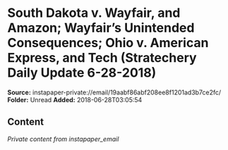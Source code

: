 # South Dakota v. Wayfair, and Amazon; Wayfair’s Unintended Consequences; Ohio v. American Express, and Tech (Stratechery Daily Update 6-28-2018)

**Source:** instapaper-private://email/19aabf86abf208ee8f1201ad3b7ce2fc/
**Folder:** Unread
**Added:** 2018-06-28T03:05:54




## Content
*Private content from instapaper_email*
